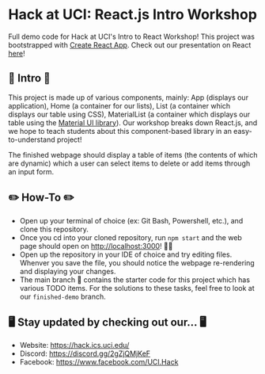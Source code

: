 # Hack at UCI: React.js Intro Workshop

Full demo code for Hack at UCI's Intro to React Workshop! This project was bootstrapped with [Create React App](https://github.com/facebook/create-react-app). Check out our presentation on React [here](https://docs.google.com/presentation/d/e/2PACX-1vR7Hj9lz62wTRR652R2pv_sHV9atZ0N6iuPKuYVIZf0n-6gKCQCorGDcqOqi6S63mU2mx_RZqYuxRnk/pub?start=false&loop=false&delayms=60000)!

## 🎒 Intro 🎒

This project is made up of various components, mainly: App (displays our application), Home (a container for our lists), List (a container which displays our table using CSS), MaterialList (a container which displays our table using the [Material UI library](https://mui.com/)). Our workshop breaks down React.js, and we hope to teach students about this component-based library in an easy-to-understand project!

The finished webpage should display a table of items (the contents of which are dynamic) which a user can select items to delete or add items through an input form. 

## ✏️ How-To ✏️

- Open up your terminal of choice (ex: Git Bash, Powershell, etc.), and clone this repository.
- Once you cd into your cloned repository, run `npm start` and the web page should open on [http://localhost:3000](http://localhost:3000)! 🎉🎉
- Open up the repository in your IDE of choice and try editing files. Whenver you save the file, you should notice the webpage re-rendering and displaying your changes.
- The main branch 🌳 contains the starter code for this project which has various TODO items. For the solutions to these tasks, feel free to look at our `finished-demo` branch.

## 🖥️ Stay updated by checking out our… 🖥️

- Website: https://hack.ics.uci.edu/ 
- Discord: https://discord.gg/2gZjQMjKeF 
- Facebook: https://www.facebook.com/UCI.Hack 
